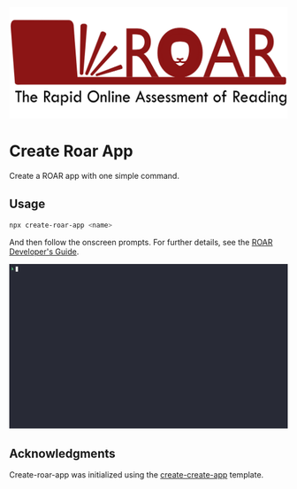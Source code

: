 <!-- markdownlint-disable MD041 -->
![ROAR Logo](https://github.com/yeatmanlab/create-roar-app/raw/main/docs/docs/assets/roar-logo.png)

# Create Roar App

Create a ROAR app with one simple command.

## Usage

```bash
npx create-roar-app <name>
```

And then follow the onscreen prompts. For further details, see the [ROAR Developer's Guide](https://yeatmanlab.github.io/create-roar-app/).

![Create ROAR App screencast](https://github.com/yeatmanlab/create-roar-app/raw/main/docs/docs/assets/create-roar-app.gif)

## Acknowledgments

Create-roar-app was initialized using the [create-create-app](https://github.com/uetchy/create-create-app) template.
